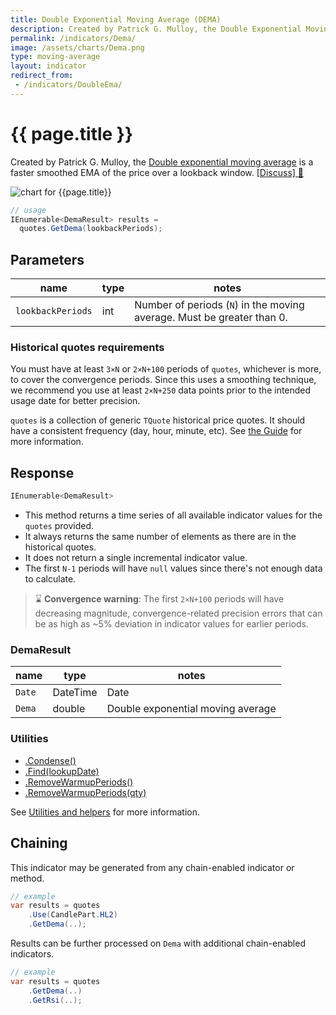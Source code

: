 ```yaml
---
title: Double Exponential Moving Average (DEMA)
description: Created by Patrick G. Mulloy, the Double Exponential Moving Average is a faster smoothed EMA of financial market prices.
permalink: /indicators/Dema/
image: /assets/charts/Dema.png
type: moving-average
layout: indicator
redirect_from:
 - /indicators/DoubleEma/
---
```


# {{ page.title }}

Created by Patrick G. Mulloy, the [Double exponential moving average](https://en.wikipedia.org/wiki/Double_exponential_moving_average) is a faster smoothed EMA of the price over a lookback window.
[[Discuss] :speech_balloon:]({{site.github.repository_url}}/discussions/807 "Community discussion about this indicator")

![chart for {{page.title}}]({{site.baseurl}}{{page.image}})

```csharp
// usage
IEnumerable<DemaResult> results =
  quotes.GetDema(lookbackPeriods);
```

## Parameters

| name | type | notes
| -- |-- |--
| `lookbackPeriods` | int | Number of periods (`N`) in the moving average.  Must be greater than 0.

### Historical quotes requirements

You must have at least `3×N` or `2×N+100` periods of `quotes`, whichever is more, to cover the convergence periods.  Since this uses a smoothing technique, we recommend you use at least `2×N+250` data points prior to the intended usage date for better precision.

`quotes` is a collection of generic `TQuote` historical price quotes.  It should have a consistent frequency (day, hour, minute, etc).  See [the Guide]({{site.baseurl}}/guide/#historical-quotes) for more information.

## Response

```csharp
IEnumerable<DemaResult>
```

- This method returns a time series of all available indicator values for the `quotes` provided.
- It always returns the same number of elements as there are in the historical quotes.
- It does not return a single incremental indicator value.
- The first `N-1` periods will have `null` values since there's not enough data to calculate.

> :hourglass: **Convergence warning**: The first `2×N+100` periods will have decreasing magnitude, convergence-related precision errors that can be as high as ~5% deviation in indicator values for earlier periods.

### DemaResult

| name | type | notes
| -- |-- |--
| `Date` | DateTime | Date
| `Dema` | double | Double exponential moving average

### Utilities

- [.Condense()]({{site.baseurl}}/utilities#condense)
- [.Find(lookupDate)]({{site.baseurl}}/utilities#find-indicator-result-by-date)
- [.RemoveWarmupPeriods()]({{site.baseurl}}/utilities#remove-warmup-periods)
- [.RemoveWarmupPeriods(qty)]({{site.baseurl}}/utilities#remove-warmup-periods)

See [Utilities and helpers]({{site.baseurl}}/utilities#utilities-for-indicator-results) for more information.

## Chaining

This indicator may be generated from any chain-enabled indicator or method.

```csharp
// example
var results = quotes
    .Use(CandlePart.HL2)
    .GetDema(..);
```

Results can be further processed on `Dema` with additional chain-enabled indicators.

```csharp
// example
var results = quotes
    .GetDema(..)
    .GetRsi(..);
```
